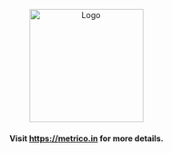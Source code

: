<p align="center">
    <img src="https://user-images.githubusercontent.com/1423657/173144443-fc7ba783-d5bf-47f9-bf59-707693da5ed1.png" alt="Logo" height="200px">
</p>

<p align="center">
    <h4 align="center">Visit <a href="https://metrico.in">https://metrico.in</a> for more details.</h4>
</p>
